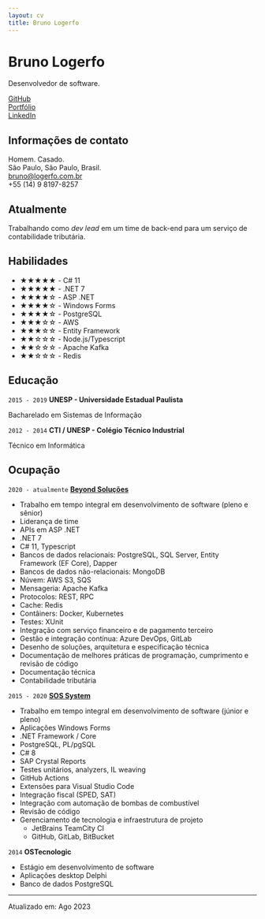 ```yaml
---
layout: cv
title: Bruno Logerfo
---
```

# Bruno Logerfo
Desenvolvedor de software.

<div id="webaddress">
<a href="https://github.com/Logerfo">GitHub</a><br>
<a href="https://logerfo.tk">Portfólio</a><br>
<a href="https://www.linkedin.com/in/logerfo/">LinkedIn</a>
</div>

## Informações de contato
Homem. Casado.  
São Paulo, São Paulo, Brasil.  
<a href="mailto:bruno@logerfo.com.br">bruno@logerfo.com.br</a>  
+55 (14) 9 8197-8257

## Atualmente

Trabalhando como _dev lead_ em um time de back-end
para um serviço de contabilidade tributária.

## Habilidades
<!-- ★☆ -->

- ★★★★★ - C# 11
- ★★★★★ - .NET 7
- ★★★★☆ - ASP .NET
- ★★★★☆ - Windows Forms
- ★★★★☆ - PostgreSQL
- ★★★☆☆ - AWS
- ★★★☆☆ - Entity Framework
- ★★☆☆☆ - Node.js/Typescript
- ★★☆☆☆ - Apache Kafka
- ★★☆☆☆ - Redis

## Educação

`2015 - 2019`
__UNESP - Universidade Estadual Paulista__

Bacharelado em Sistemas de Informação

`2012 - 2014`
__CTI / UNESP - Colégio Técnico Industrial__

Técnico em Informática

## Ocupação

`2020 - atualmente`
[__Beyond Soluções__](http://imaginebeyond.com.br/)

- Trabalho em tempo integral em desenvolvimento de software (pleno e sênior)
- Liderança de time
- APIs em ASP .NET 
- .NET 7
- C# 11, Typescript
- Bancos de dados relacionais: PostgreSQL, SQL Server, Entity Framework (EF Core), Dapper
- Bancos de dados não-relacionais: MongoDB
- Núvem: AWS S3, SQS
- Mensageria: Apache Kafka
- Protocolos: REST, RPC
- Cache: Redis
- Contâiners: Docker, Kubernetes
- Testes: XUnit
- Integração com serviço financeiro e de pagamento terceiro
- Gestão e integração contínua: Azure DevOps, GitLab
- Desenho de soluções, arquitetura e especificação técnica
- Documentação de melhores práticas de programação, cumprimento e revisão de código
- Documentação técnica
- Contabilidade tributária

`2015 - 2020`
[__SOS System__](http://sospostos.com.br/)

- Trabalho em tempo integral em desenvolvimento de software (júnior e pleno)
- Aplicações Windows Forms
- .NET Framework / Core
- PostgreSQL, PL/pgSQL
- C# 8
- SAP Crystal Reports
- Testes unitários, analyzers, IL weaving
- GitHub Actions
- Extensões para Visual Studio Code
- Integração fiscal (SPED, SAT)
- Integração com automação de bombas de combustível
- Revisão de código
- Gerenciamento de tecnologia e infraestrutura de projeto
  - JetBrains TeamCity CI
  - GitHub, GitLab, BitBucket

`2014`
__OSTecnologic__

- Estágio em desenvolvimento de software
- Aplicações desktop Delphi
- Banco de dados PostgreSQL

---
Atualizado em: Ago 2023
